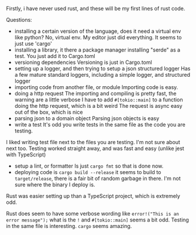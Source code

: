 Firstly, i have never used rust, and these will be my first lines of rust code.

Questions:
- installing a certain version of the language, does it need a virtual env like python?
No, virtual env. My editor just did everything. It seems to just use 'cargo'
- installing a library, it there a package manager
installing "serde" as a test. You just add it to Cargo.toml
- versioning dependencies
Versioning is just in Cargo.toml
- setting up a logger, and then trying to setup a json structured logger
Has a few mature standard loggers, including a simple logger, and structured logger
- importing code from another file, or module
Importing code is easy.
- doing a http request
The importing and compiling is pretty fast, the warning are a little verbose
I have to add `#[tokio::main]` to a function doing the http request, which is a bit weird
The request is async easy out of the box, which is nice
- parsing json to a domain object
Parsing json objects is easy
- write a test
It's odd you write tests in the same file as the code you are testing.

I liked writing test file next to the files you are testing. I'm not sure about next too.
Testing worked straight away, and was fast and easy (unlike jest with TypeScript)
- setup a lint, or formatter
Is just `cargo fmt` so that is done now.
- deploying code
is `cargo build --release` it seems to build to `target/release`, there is a fair bit of random garbage in there. I'm not sure where the binary I deploy is.



Rust was easier setting up than a TypeScript project, which is extremely odd.

Rust does seem to have some verbose wording like `error!("This is an error message");` what is the `!`
and `#[tokio::main]` seems a bit odd. Testing in the same file is interesting. `cargo` seems amazing.
